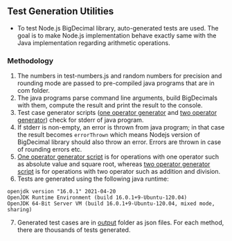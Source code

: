 ## Test Generation Utilities

* To test Node.js BigDecimal library, auto-generated tests are used. The goal is to make Node.js implementation behave exactly same with the Java implementation regarding arithmetic operations.


### Methodology 

1. The numbers in test-numbers.js and random numbers for precision and rounding mode are passed to pre-compiled java programs
that are in com folder. 
2. The java programs parse command line arguments, build BigDecimals with them, compute the result and print the result to the console.
3. Test case generator scripts ([one operator generator](oneOperator.js) and [two operator generator](twoOperator.js)) check for stderr of java program.
4. If stderr is non-empty, an error is thrown from java program; in that case the result becomes `errorThrown` which means Nodejs version of
BigDecimal library should also throw an error. Errors are thrown in case of rounding errors etc.
5. [One operator generator script](oneOperator.js) is for operations with one operator such as absolute value and square root, 
whereas [two operator generator script](twoOperator.js) is for operations with two operator such as addition and division.
6. Tests are generated using the following java runtime:

```
openjdk version "16.0.1" 2021-04-20
OpenJDK Runtime Environment (build 16.0.1+9-Ubuntu-120.04)
OpenJDK 64-Bit Server VM (build 16.0.1+9-Ubuntu-120.04, mixed mode, sharing)
```
7. Generated test cases are in [output](output) folder as json files. For each method, there are thousands of tests generated.
